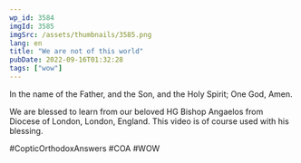 ```yaml
---
wp_id: 3584
imgId: 3585
imgSrc: /assets/thumbnails/3585.png
lang: en
title: "We are not of this world"
pubDate: 2022-09-16T01:32:28
tags: ["wow"]
---
```


<!-- page: 6 -->

<p>In the name of the Father, and the Son, and the Holy Spirit; One God, Amen.</p>
<p>We are blessed to learn from our beloved HG Bishop Angaelos from Diocese of London, London, England. This video is of course used with his blessing.</p>
<p>#CopticOrthodoxAnswers #COA #WOW</p>
